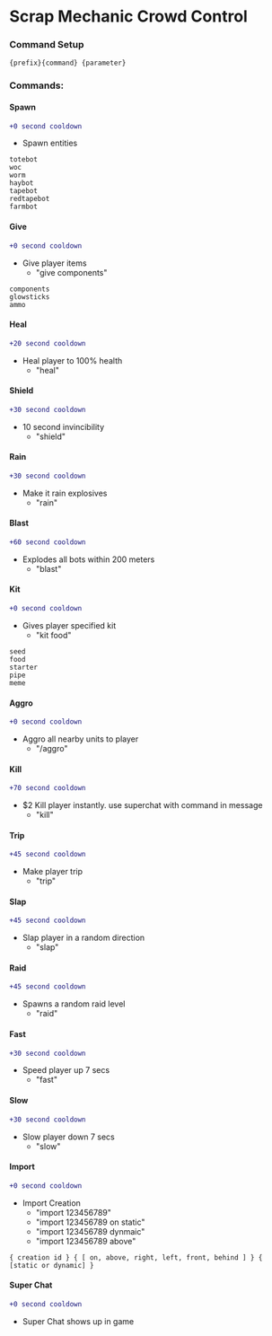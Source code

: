 # Scrap Mechanic Crowd Control

### Command Setup
```
{prefix}{command} {parameter}
```
### Commands:
        
#### Spawn
```diff
+0 second cooldown
```
- Spawn entities
```
totebot         
woc          
worm        
haybot        
tapebot        
redtapebot        
farmbot
```           
#### Give
```diff
+0 second cooldown
```
- Give player items
  - "give components"
```
components
glowsticks
ammo
```   
#### Heal
```diff
+20 second cooldown
```
- Heal player to 100% health
  - "heal"
#### Shield
```diff
+30 second cooldown
```
- 10 second invincibility
  - "shield"
#### Rain
```diff
+30 second cooldown
```
- Make it rain explosives
  - "rain"
#### Blast
```diff
+60 second cooldown
```
- Explodes all bots within 200 meters
  - "blast"
#### Kit
```diff
+0 second cooldown
```
- Gives player specified kit
  - "kit food"
```
seed        
food       
starter      
pipe     
meme
```            
#### Aggro
```diff
+0 second cooldown
```
- Aggro all nearby units to player
  - "/aggro"
#### Kill
```diff
+70 second cooldown
```
- $2 Kill player instantly. use superchat with command in message
  - "kill"
#### Trip
```diff
+45 second cooldown
```
- Make player trip
  - "trip" 
#### Slap
```diff
+45 second cooldown
```
- Slap player in a random direction
  - "slap" 
#### Raid
```diff
+45 second cooldown
```
- Spawns a random raid level
  - "raid"
#### Fast
```diff
+30 second cooldown
```
- Speed player up 7 secs
  - "fast"
#### Slow
```diff
+30 second cooldown
```
- Slow player down 7 secs
  - "slow"
#### Import
```diff
+0 second cooldown
```
- Import Creation
  - "import 123456789"
  - "import 123456789 on static"
  - "import 123456789 dynmaic"
  - "import 123456789 above"
```
{ creation id } { [ on, above, right, left, front, behind ] } { [static or dynamic] }
```
#### Super Chat
```diff
+0 second cooldown
```
- Super Chat shows up in game
